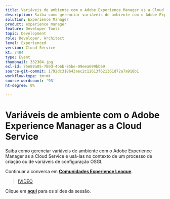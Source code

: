 ```yaml
---
title: Variáveis de ambiente com o Adobe Experience Manager as a Cloud Service
description: Saiba como gerenciar variáveis de ambiente com o Adobe Experience Manager as a Cloud Service e usá-las no contexto de um processo de criação ou de variáveis de configuração OSGI.
solution: Experience Manager
product: experience manager
feature: Developer Tools
topic: Development
role: Developer, Architect
level: Experienced
version: Cloud Service
kt: 7404
type: Event
thumbnail: 332304.jpg
exl-id: 75e88a05-780d-4b6b-85be-09eea699bb69
source-git-commit: 1792dc318643aec2c12613f621361d72a7a918b1
workflow-type: tm+mt
source-wordcount: '93'
ht-degree: 0%

---
```


# Variáveis de ambiente com o Adobe Experience Manager as a Cloud Service

Saiba como gerenciar variáveis de ambiente com o Adobe Experience Manager as a Cloud Service e usá-las no contexto de um processo de criação ou de variáveis de configuração OSGI.

Continuar a conversa em **[Comunidades Experience League](https://adobe.ly/36Yd3v6)**.

>[!VIDEO](https://video.tv.adobe.com/v/332304/?quality=12&learn=on&hidetitle=true)

Clique em **[aqui](/help/adobe-developers-live/assets/environment-variables-aemcs.pdf)** para os slides da sessão.
